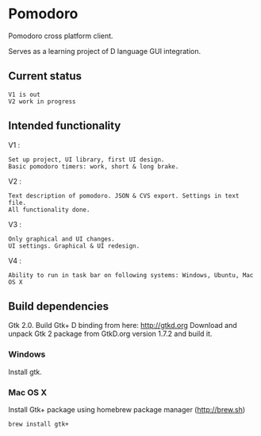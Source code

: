 Pomodoro
========

Pomodoro cross platform client.



Serves as a learning project of D language GUI integration.

Current status
---------------------------
~~~~~~~~~~~~~~~~~~
V1 is out
V2 work in progress
~~~~~~~~~~~~~~~~~~

Intended functionality
---------------------------

V1 :
~~~~~~~~~~~~
Set up project, UI library, first UI design.
Basic pomodoro timers: work, short & long brake.
~~~~~~~~~~~~
V2 :
~~~~~~~~~~~~
Text description of pomodoro. JSON & CVS export. Settings in text file.
All functionality done.
~~~~~~~~~~~~
V3 :
~~~~~~~~~~~~
Only graphical and UI changes.
UI settings. Graphical & UI redesign.
~~~~~~~~~~~~
V4 :
~~~~~~~~~~~~
Ability to run in task bar on following systems: Windows, Ubuntu, Mac OS X
~~~~~~~~~~~~

Build dependencies
------------------
Gtk 2.0.
Build Gtk+ D binding from here: http://gtkd.org
Download and unpack Gtk 2 package from GtkD.org version 1.7.2 and build it. 

### Windows
Install gtk.

### Mac OS X
Install Gtk+ package using homebrew package manager (http://brew.sh)  
```sh
brew install gtk+
```
